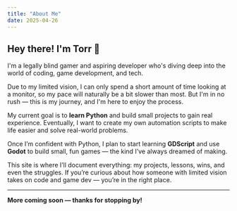 ```yaml
---
title: "About Me"
date: 2025-04-26
---
```


## Hey there! I'm Torr 👋

I'm a legally blind gamer and aspiring developer who's diving deep into the world of coding, game development, and tech.

Due to my limited vision, I can only spend a short amount of time looking at a monitor, so my pace will naturally be a bit slower than most. But I'm in no rush — this is my journey, and I'm here to enjoy the process.

My current goal is to **learn Python** and build small projects to gain real experience. Eventually, I want to create my own automation scripts to make life easier and solve real-world problems.

Once I’m confident with Python, I plan to start learning **GDScript** and use **Godot** to build small, fun games — the kind I’ve always dreamed of making.

This site is where I’ll document everything: my projects, lessons, wins, and even the struggles. If you’re curious about how someone with limited vision takes on code and game dev — you’re in the right place.

---

**More coming soon — thanks for stopping by!**
